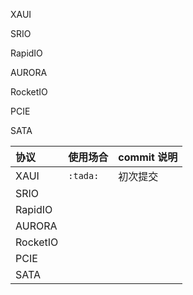 XAUI

SRIO

RapidIO

AURORA

RocketIO

PCIE

SATA

协议                                   | 使用场合                   | commit 说明
:--------                               | :--------                    | :--------
XAUI                           | `:tada:`                     | 初次提交
SRIO            |       |
RapidIO            |       |
AURORA            |       |
RocketIO            |       |
PCIE            |       |
SATA            |       |